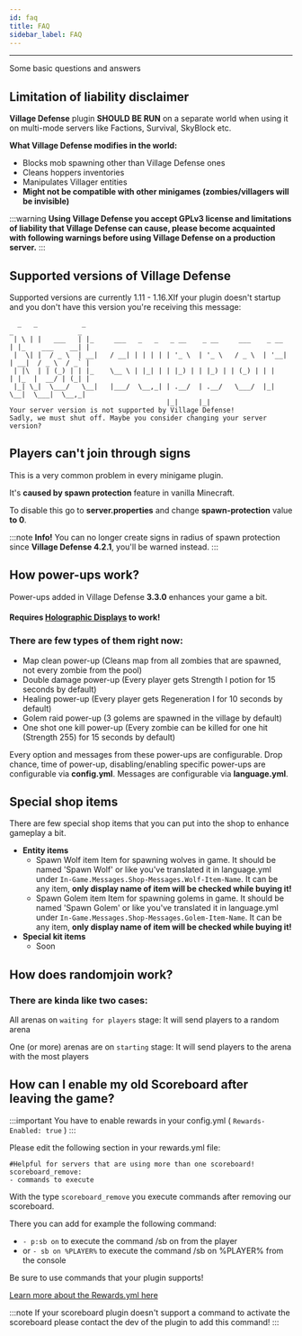 ```yaml
---
id: faq
title: FAQ
sidebar_label: FAQ
---
```

--- 
Some basic questions and answers


## **Limitation of liability disclaimer**

**Village Defense** plugin **SHOULD BE RUN** on a separate world when using it on multi-mode servers like Factions, Survival, SkyBlock etc.

**What Village Defense modifies in the world:**

* Blocks mob spawning other than Village Defense ones
* Cleans hoppers inventories
* Manipulates Villager entities
*  **Might not be compatible with other minigames \(zombies/villagers will be invisible\)**

:::warning
**Using Village Defense you accept GPLv3 license and limitations of liability that Village Defense can cause, please become acquainted with following warnings before using Village Defense on a production server.**
:::

## Supported versions of Village Defense

Supported versions are currently 1.11 - 1.16.XIf your plugin doesn't startup and you don't have this version you're receiving this message:

```text
  _   _           _                                                    _                _
 | \ | |   ___   | |_     ___   _   _   _ __    _ __     ___    _ __  | |_    ___    __| |
 |  \| |  / _ \  | __|   / __| | | | | | '_ \  | '_ \   / _ \  | '__| | __|  / _ \  / _` |
 | |\  | | (_) | | |_    \__ \ | |_| | | |_) | | |_) | | (_) | | |    | |_  |  __/ | (_| |
 |_| \_|  \___/   \__|   |___/  \__,_| | .__/  | .__/   \___/  |_|     \__|  \___|  \__,_|
                                       |_|     |_|
Your server version is not supported by Village Defense!
Sadly, we must shut off. Maybe you consider changing your server version?
```

## Players can't join through signs

This is a very common problem in every minigame plugin.

It's **caused by spawn protection** feature in vanilla Minecraft.

To disable this go to **server.properties** and change **spawn-protection** value **to 0**.

:::note
**Info!** You can no longer create signs in radius of spawn protection since **Village Defense 4.2.1**, you'll be warned instead.
:::

## How power-ups work?

Power-ups added in Village Defense **3.3.0** enhances your game a bit.

#### **Requires** [**Holographic Displays**](https://dev.bukkit.org/projects/holographic-displays) **to work!**

### **There are few types of them right now:**

* Map clean power-up \(Cleans map from all zombies that are spawned, not every zombie from the pool\)
* Double damage power-up \(Every player gets Strength I potion for 15 seconds by default\)
* Healing power-up \(Every player gets Regeneration I for 10 seconds by default\)
* Golem raid power-up \(3 golems are spawned in the village by default\)
* One shot one kill power-up \(Every zombie can be killed for one hit \(Strength 255\) for 15 seconds by default\)

Every option and messages from these power-ups are configurable. Drop chance, time of power-up, disabling/enabling specific power-ups are configurable via **config.yml**. Messages are configurable via **language.yml**.

## Special shop items

There are few special shop items that you can put into the shop to enhance gameplay a bit.

* **Entity items**
  * Spawn Wolf item Item for spawning wolves in game. It should be named 'Spawn Wolf' or like you've translated it in language.yml under `In-Game.Messages.Shop-Messages.Wolf-Item-Name`. It can be any item, **only display name of item will be checked while buying it!**
  * Spawn Golem item Item for spawning golems in game. It should be named 'Spawn Golem' or like you've translated it in language.yml under `In-Game.Messages.Shop-Messages.Golem-Item-Name`. It can be any item, **only display name of item will be checked while buying it!**
* **Special kit items**
  * Soon

## How does randomjoin work?

### There are kinda like two cases:

All arenas on `waiting for players` stage: It will send players to a random arena

One (or more) arenas are on `starting` stage: It will send players to the arena with the most players

## How can I enable my old Scoreboard after leaving the game?

:::important
You have to enable rewards in your config.yml ( `Rewards-Enabled: true` )
:::

Please edit the following section in your rewards.yml file:

    #Helpful for servers that are using more than one scoreboard!
    scoreboard_remove:
    - commands to execute

With the type `scoreboard_remove` you execute commands after removing our scoreboard.

There you can add for example the following command:
* `- p:sb on` to execute the command /sb on from the player
* or `- sb on %PLAYER%` to execute the command /sb on %PLAYER% from the console

Be sure to use commands that your plugin supports!

[Learn more about the Rewards.yml here](plugin-files-explained.md)

:::note
If your scoreboard plugin doesn't support a command to activate the scoreboard please contact the dev of the plugin to add this command!
:::